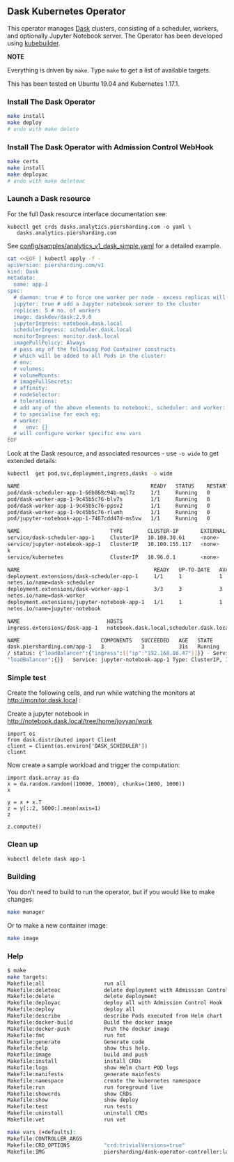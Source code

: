 ## Dask Kubernetes Operator

This operator manages [Dask](https://dask.org/) clusters, consisting of a scheduler, workers, and optionally Jupyter Notebook server.  The Operator has been developed using [kubebuilder](https://book.kubebuilder.io/).

**NOTE**

Everything is driven by `make`.  Type `make` to get a list of available targets.

This has been tested on Ubuntu 19.04 and Kubernetes 1.17.1.

### Install The Dask Operator

```sh
make install
make deploy
# undo with make delete
```

### Install The Dask Operator with Admission Control WebHook

```sh
make certs
make install
make deployac
# undo with make deleteac
```

### Launch a Dask resource

For the full Dask resource interface documentation see:
```
kubectl get crds dasks.analytics.piersharding.com -o yaml \
   dasks.analytics.piersharding.com
```

See [config/samples/analytics_v1_dask_simple.yaml](config/samples/analytics_v1_dask_simple.yaml) for a detailed example.

```sh
cat <<EOF | kubectl apply -f -
apiVersion: piersharding.com/v1
kind: Dask
metadata:
  name: app-1
spec:
  # daemon: true # to force one worker per node - excess replicas will not start
  jupyter: true # add a Jupyter notebook server to the cluster
  replicas: 5 # no. of workers
  image: daskdev/dask:2.9.0
  jupyterIngress: notebook.dask.local 
  schedulerIngress: scheduler.dask.local 
  monitorIngress: monitor.dask.local
  imagePullPolicy: Always
  # pass any of the following Pod Container constructs
  # which will be added to all Pods in the cluster:
  # env:
  # volumes:
  # volumeMounts:
  # imagePullSecrets:
  # affinity:
  # nodeSelector:
  # tolerations:
  # add any of the above elements to notebook:, scheduler: and worker: 
  # to specialise for each eg:
  # worker:
  #   env: {}
  # will configure worker specific env vars
EOF
```

Look at the Dask resource, and associated resources - use `-o wide` to get extended details:

```sh
kubectl  get pod,svc,deployment,ingress,dasks -o wide                                                                            wattle: Wed Sep 18 13:36:14 2019

NAME                                          READY   STATUS    RESTARTS   AGE   IP            NODE       NOMINATED NODE   READINESS GATES
pod/dask-scheduler-app-1-66b868c94b-mql7z     1/1     Running   0          31s   172.17.0.7    minikube   <none>           <none>
pod/dask-worker-app-1-9c45b5c76-blv7s         1/1     Running   0          31s   172.17.0.12   minikube   <none>           <none>
pod/dask-worker-app-1-9c45b5c76-ppsv2         1/1     Running   0          31s   172.17.0.9    minikube   <none>           <none>
pod/dask-worker-app-1-9c45b5c76-rlvmh         1/1     Running   0          31s   172.17.0.11   minikube   <none>           <none>
pod/jupyter-notebook-app-1-7467cdd47d-ms5vw   1/1     Running   0          31s   172.17.0.10   minikube   <none>           <none>

NAME                             TYPE        CLUSTER-IP       EXTERNAL-IP   PORT(S)             AGE   SELECTOR
service/dask-scheduler-app-1     ClusterIP   10.108.30.61     <none>        8786/TCP,8787/TCP   31s   app.kubernetes.io/instance=app-1,app.kubernetes.io/name=dask-scheduler
service/jupyter-notebook-app-1   ClusterIP   10.100.155.117   <none>        8888/TCP            31s   app.kubernetes.io/instance=app-1,app.kubernetes.io/name=jupyter-noteboo
k
service/kubernetes               ClusterIP   10.96.0.1        <none>        443/TCP             35d   <none>

NAME                                           READY   UP-TO-DATE   AVAILABLE   AGE   CONTAINERS   IMAGES                          SELECTOR
deployment.extensions/dask-scheduler-app-1     1/1     1            1           31s   scheduler    daskdev/dask:latest             app.kubernetes.io/instance=app-1,app.kuber
netes.io/name=dask-scheduler
deployment.extensions/dask-worker-app-1        3/3     3            3           31s   worker       daskdev/dask:latest             app.kubernetes.io/instance=app-1,app.kuber
netes.io/name=dask-worker
deployment.extensions/jupyter-notebook-app-1   1/1     1            1           31s   jupyter      jupyter/scipy-notebook:latest   app.kubernetes.io/instance=app-1,app.kuber
netes.io/name=jupyter-notebook

NAME                            HOSTS                                      ADDRESS         PORTS   AGE
ingress.extensions/dask-app-1   notebook.dask.local,scheduler.dask.local   192.168.86.47   80      31s

NAME                          COMPONENTS   SUCCEEDED   AGE   STATE     RESOURCES
dask.piersharding.com/app-1   3            3           31s   Running   Ingress: dask-app-1 IP: 192.168.86.47, Hosts: http://notebook.dask.local/, http://scheduler.dask.local
/ status: {"loadBalancer":{"ingress":[{"ip":"192.168.86.47"}]}} - Service: dask-scheduler-app-1 Type: ClusterIP, IP: 10.108.30.61, Ports: scheduler/8786,bokeh/8787 status: {
"loadBalancer":{}} - Service: jupyter-notebook-app-1 Type: ClusterIP, IP: 10.100.155.117, Ports: jupyter/8888 status: {"loadBalancer":{}}
```

### Simple test

Create the following cells, and run while watching the monitors at http://monitor.dask.local :

Create a jupyter notebook in http://notebook.dask.local/tree/home/jovyan/work
```Jupyter Notebook
import os
from dask.distributed import Client
client = Client(os.environ['DASK_SCHEDULER'])
client
```

Now create a sample workload and trigger the computation:

```Jupyter Notebook
import dask.array as da
x = da.random.random((10000, 10000), chunks=(1000, 1000))
x
```

```Jupyter Notebook
y = x + x.T
z = y[::2, 5000:].mean(axis=1)
z
```

```Jupyter Notebook
z.compute()
```

### Clean up

```sh
kubectl delete dask app-1
```

### Building

You don't need to build to run the operator,
but if you would like to make changes:

```sh
make manager
```

Or to make a new container image:

```sh
make image
```

### Help
```sh
$ make
make targets:
Makefile:all                   run all
Makefile:deleteac              delete deployment with Admission Control Hook
Makefile:delete                delete deployment
Makefile:deployac              deploy all with Admission Control Hook
Makefile:deploy                deploy all
Makefile:describe              describe Pods executed from Helm chart
Makefile:docker-build          Build the docker image
Makefile:docker-push           Push the docker image
Makefile:fmt                   run fmt
Makefile:generate              Generate code
Makefile:help                  show this help.
Makefile:image                 build and push
Makefile:install               install CRDs
Makefile:logs                  show Helm chart POD logs
Makefile:manifests             generate mainfests
Makefile:namespace             create the kubernetes namespace
Makefile:run                   run foreground live
Makefile:showcrds              show CRDs
Makefile:show                  show deploy
Makefile:test                  run tests
Makefile:uninstall             uninstall CRDs
Makefile:vet                   run vet

make vars (+defaults):
Makefile:CONTROLLER_ARGS       
Makefile:CRD_OPTIONS           "crd:trivialVersions=true"
Makefile:IMG                   piersharding/dask-operator-controller:latest
```
